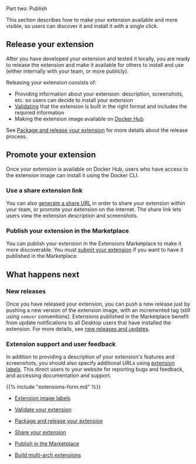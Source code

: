 Part two: Publish


This section describes how to make your extension available and more visible, so users can discover it and install it with a single click.

## Release your extension

After you have developed your extension and tested it locally, you are ready to release the extension and make it available for others to install and use (either internally with your team, or more publicly).

Releasing your extension consists of:

- Providing information about your extension: description, screenshots, etc. so users can decide to install your extension
- [Validating](validate.md) that the extension is built in the right format and includes the required information
- Making the extension image available on [Docker Hub](https://hub.docker.com/)

See [Package and release your extension](DISTRIBUTION.md) for more details about the release process.

## Promote your extension

Once your extension is available on Docker Hub, users who have access to the extension image can install it using the Docker CLI.

### Use a share extension link

You can also [generate a share URL](share.md) in order to share your extension within your team, or promote your extension on the internet. The share link lets users view the extension description and screenshots.

### Publish your extension in the Marketplace

You can publish your extension in the Extensions Marketplace to make it more discoverable. You must [submit your extension](publish.md) if you want to have it published in the Marketplace.

## What happens next

### New releases

Once you have released your extension, you can push a new release just by pushing a new version of the extension image, with an incremented tag (still using `semver` conventions).
Extensions published in the Marketplace benefit from update notifications to all Desktop users that have installed the extension. For more details, see [new releases and updates](DISTRIBUTION.md#new-releases-and-updates).

### Extension support and user feedback

In addition to providing a description of your extension's features and screenshots, you should also specify additional URLs using [extension labels](labels.md). This direct users to your website for reporting bugs and feedback, and accessing documentation and support.

{{% include "extensions-form.md" %}}



- [Extension image labels](https://docs.docker.com/extensions/extensions-sdk/extensions/labels/)

- [Validate your extension](https://docs.docker.com/extensions/extensions-sdk/extensions/validate/)

- [Package and release your extension](https://docs.docker.com/extensions/extensions-sdk/extensions/DISTRIBUTION/)

- [Share your extension](https://docs.docker.com/extensions/extensions-sdk/extensions/share/)

- [Publish in the Marketplace](https://docs.docker.com/extensions/extensions-sdk/extensions/publish/)

- [Build multi-arch extensions](https://docs.docker.com/extensions/extensions-sdk/extensions/multi-arch/)
